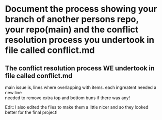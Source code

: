 # Document the process showing your branch of another persons repo, your repo(main) and the conflict resolution process you undertook in file called conflict.md  

## The conflict resolution process WE undertook in file called conflict.md

main issue is, lines where overlapping with items. each ingreatent needed a new line  
needed to remove extra top and bottom buns if there was any!

Edit: I also edited the files to make them a little nicer and so they looked better for the final project!

